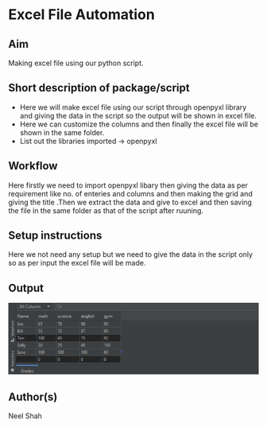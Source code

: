 # Excel File Automation

## Aim
Making excel file using our python script.
## Short description of package/script

- Here we will make excel file using our script through openpyxl library and giving the data in the script so the output will be shown in excel file.
- Here we can customize the columns and then finally the excel file will be shown in the same folder.
- List out the libraries imported -> openpyxl

## Workflow
Here firstly we need to import openpyxl libary then giving the data as per requirement like no. of enteries and columns and then making the grid and giving the title .Then we extract the data and give to excel and then saving the file in the same folder as that of the script after ruuning.
## Setup instructions

Here we not need any setup but we need to give the data in the script only so as per input the excel file will be made.

## Output
![image](Images/output(excel).png)

## Author(s)

Neel Shah

